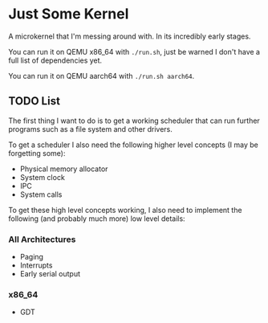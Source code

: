 # Just Some Kernel

A microkernel that I'm messing around with. In its incredibly early stages.

You can run it on QEMU x86_64 with `./run.sh`, just be warned I don't have a full list of dependencies yet.

You can run it on QEMU aarch64 with `./run.sh aarch64`.

## TODO List

The first thing I want to do is to get a working scheduler that can run further programs such as a file system and other drivers.

To get a scheduler I also need the following higher level concepts (I may be forgetting some):

* Physical memory allocator
* System clock
* IPC
* System calls

To get these high level concepts working, I also need to implement the following (and probably much more) low level details:

### All Architectures

* Paging
* Interrupts
* Early serial output

### x86_64

* GDT
